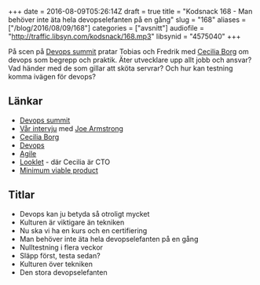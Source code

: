 +++
date = 2016-08-09T05:26:14Z
draft = true
title = "Kodsnack 168 - Man behöver inte äta hela devopselefanten på en gång"
slug = "168"
aliases = ["/blog/2016/08/09/168"]
categories = ["avsnitt"]
audiofile = "http://traffic.libsyn.com/kodsnack/168.mp3"
libsynid = "4575040"
+++

På scen på [Devops summit](http://techworld.event.idg.se/event/devops-summit-2016/) pratar Tobias och Fredrik med [Cecilia Borg](https://twitter.com/CeciliaBorg) om devops som begrepp och praktik. Äter utvecklare upp allt jobb och ansvar? Vad händer med de som gillar att sköta servrar? Och hur kan testning komma ivägen för devops?

## Länkar ##
* [Devops summit](http://techworld.event.idg.se/event/devops-summit-2016/)
* [Vår intervju](http://kodsnack.se/156/) med [Joe Armstrong](https://joearms.github.io/index.html)
* [Cecilia Borg](https://twitter.com/CeciliaBorg)
* [Devops](https://en.wikipedia.org/wiki/DevOps)
* [Agile](https://en.wikipedia.org/wiki/Agile_software_development)
* [Looklet](http://looklet.com/) - där Cecilia är CTO
* [Minimum viable product](https://en.wikipedia.org/wiki/Minimum_viable_product)

## Titlar ##
* Devops kan ju betyda så otroligt mycket
* Kulturen är viktigare än tekniken
* Nu ska vi ha en kurs och en certifiering
* Man behöver inte äta hela devopselefanten på en gång
* Nulltestning i flera veckor
* Släpp först, testa sedan?
* Kulturen över tekniken
* Den stora devopselefanten